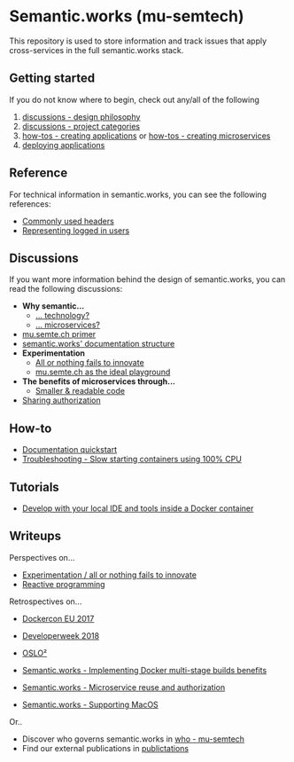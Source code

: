 # Semantic.works (mu-semtech)
This repository is used to store information and track issues that apply cross-services in the full semantic.works stack.

## Getting started
If you do not know where to begin, check out any/all of the following
1. [discussions - design philosophy](docs/discussions/design-philosophy.md)
2. [discussions - project categories](docs/discussions/project-categories.md)
3. [how-tos - creating applications](docs/how-tos/creating-applications.md) or [how-tos - creating microservices](docs/how-tos/creating-microservices.md)
4. [deploying applications](docs/how-tos/deploying-applications.md)


## Reference
For technical information in semantic.works, you can see the following references:
- [Commonly used headers](docs/reference/commonly-used-headers.md)
- [Representing logged in users](docs/reference/representing-logged-in-users.md)

## Discussions
If you want more information behind the design of semantic.works, you can read the following discussions:
- **Why semantic...**
    - [... technology?](docs/discussions/why-semantic-tech.md)
    - [... microservices?](docs/discussions/why-semantic-microservices.md)
- [mu.semte.ch primer](docs/discussions/mu-semtech-primer.md)
- [semantic.works' documentation structure](docs/discussions/documentation-structure.md)
- **Experimentation**
    - [All or nothing fails to innovate](docs/discussions/experimentation.md#all-or-nothing-fails-to-innovate)
    - [mu.semte.ch as the ideal playground](docs/discussions/experimentation.md#musemtech-as-the-ideal-playground)
- **The benefits of microservices through...**
    - [Smaller & readable code](docs/discussions/smaller-readable-code.md)
- [Sharing authorization](docs/discussions/sharing-authorization.md)

## How-to
- [Documentation quickstart](docs/how-tos/documentation-quickstart.md)
- [Troubleshooting - Slow starting containers using 100% CPU](docs/how-tos/troubleshooting---slow-starting-containers.md)

## Tutorials
- [Develop with your local IDE and tools inside a Docker container](docs/tutorials/developing-inside-containers.md)


## Writeups
Perspectives on...
- [Experimentation / all or nothing fails to innovate](writeups/perspectives/all-or-nothing-fails-to-innovate.md)
- [Reactive programming](docs/discussions/reactive-programming.md)

Retrospectives on...
- [Dockercon EU 2017](writeups/retrospectives/dockercon-eu-2017.md)
- [Developerweek 2018](writeups/retrospectives/developerweek-2018.md)
- [OSLO²](writeups/retrospectives/oslo2.md)

- [Semantic.works - Implementing Docker multi-stage builds benefits](writeups/retrospectives/sw-implementing-docker-multi-stage-builds.md)
- [Semantic.works - Microservice reuse and authorization](writeups/retrospectives/sw-microservice-reuse-and-authorization.md)
- [Semantic.works - Supporting MacOS](writeups/retrospectives/sw-supporting-mac-os.md)

Or..
- Discover who governs semantic.works in [who - mu-semtech](writeups/who---mu-semtech.md)
- Find our external publications in [publictations](writeups/publications.md)